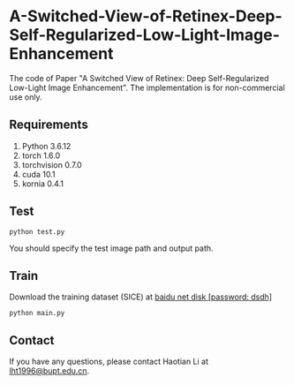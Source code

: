 # A-Switched-View-of-Retinex-Deep-Self-Regularized-Low-Light-Image-Enhancement
The code of Paper "A Switched View of Retinex: Deep Self-Regularized Low-Light Image Enhancement".
The implementation is for non-commercial use only. 

## Requirements

1. Python 3.6.12 
2. torch 1.6.0
3. torchvision 0.7.0
4. cuda 10.1
5. kornia 0.4.1

## Test

```
python test.py 
```

You should specify the test image path and output path.

## Train

Download the training dataset (SICE) at <a href="https://pan.baidu.com/s/11dd_9JyxjSWv2UKMCsMZJg">baidu net disk [password: dsdh]</a>

```
python main.py 
```

## Contact

If you have any questions, please contact Haotian Li at lht1996@bupt.edu.cn.
